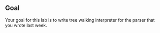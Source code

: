 ## Goal

Your goal for this lab is to write tree walking interpreter for the
parser that you wrote last week.

